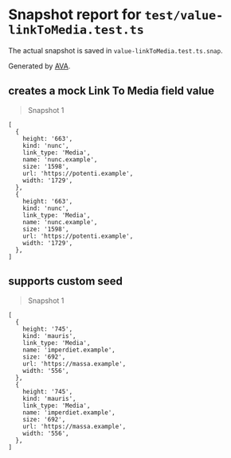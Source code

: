 # Snapshot report for `test/value-linkToMedia.test.ts`

The actual snapshot is saved in `value-linkToMedia.test.ts.snap`.

Generated by [AVA](https://avajs.dev).

## creates a mock Link To Media field value

> Snapshot 1

    [
      {
        height: '663',
        kind: 'nunc',
        link_type: 'Media',
        name: 'nunc.example',
        size: '1598',
        url: 'https://potenti.example',
        width: '1729',
      },
      {
        height: '663',
        kind: 'nunc',
        link_type: 'Media',
        name: 'nunc.example',
        size: '1598',
        url: 'https://potenti.example',
        width: '1729',
      },
    ]

## supports custom seed

> Snapshot 1

    [
      {
        height: '745',
        kind: 'mauris',
        link_type: 'Media',
        name: 'imperdiet.example',
        size: '692',
        url: 'https://massa.example',
        width: '556',
      },
      {
        height: '745',
        kind: 'mauris',
        link_type: 'Media',
        name: 'imperdiet.example',
        size: '692',
        url: 'https://massa.example',
        width: '556',
      },
    ]
